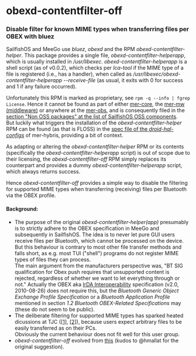 # obexd-contentfilter-off
### Disable filter for known MIME types when transferring files per OBEX with bluez<br />

SailfishOS and MeeGo use *bluez*, *obexd* and the RPM *obexd-contentfilter-helper*.  This package provides a single file, *obexd-contentfilter-helperapp*, which is usually installed in */usr/libexec*.  *obexd-contentfilter-helperapp* is a shell script (as of v0.0.2), which checks per *lca-tool* if the MIME type of a file is registered (i.e., has a handler), when called as */usr/libexec/obexd-contentfilter-helperapp --receive-file <filepath>* (as usual, it exits with 0 for success and 1 if any failure occurred).

Unfortunately this RPM is marked as proprietary, see `rpm -q --info | fgrep License`.  Hence it cannot be found as part of either [mer-core](https://git.merproject.org/mer-core?filter=obexd-contentfilter), the [mer-mw (middleware)](https://build.merproject.org/project/show/nemo:devel:mw) or anywhere at the [mer-obs](https://build.merproject.org/project/list_public), and is consequently filed in the [section "Non OSS packages" at the list of SailfishOS OSS components](https://wiki.merproject.org/wiki/SailfishOSS#Non_OSS_packages).<br />
But luckily what triggers the installation of the *obexd-contentfilter-helper* RPM can be found (as that is FLOSS) in the [spec file of the *droid-hal-configs*](https://github.com/mer-hybris/droid-hal-configs/blob/master/droid-configs.inc#L91) of mer-hybris, providing a bit of context. 

As adapting or altering the *obexd-contentfilter-helper* RPM or its contents (specifically the *obexd-contentfilter-helperapp* script) is out of scope due to their licensing, the *obexd-contentfilter-off* RPM simply replaces its counterpart and provides a dummy *obexd-contentfilter-helperapp* script, which always returns success.

Hence *obexd-contentfilter-off* provides a simple way to disable the filtering for supported MIME types when transferring (receiving) files per Bluetooth via the OBEX profile.

#### Background:

* The purpose of the original *obexd-contentfilter-helper(app)* presumably is to strictly adhere to the OBEX specification in MeeGo and subsequently in SailfishOS.  The idea is to never let pure GUI users receive files per Bluetooth, which cannot be processed on the device.  But this behaviour is contrary to most other file transfer methods and falls short, as e.g. most TUI ("shell") programs do not register MIME types of files they can process.<br />
The main argument from the manufacturers perspective was, "BT SIG qualification for Obex push requires that unsupported content is rejected, regardless of whether we want to let everything through or not."  Actually the OBEX aka [IrDA Interoperability](https://www.bluetooth.com/specifications/protocol-specifications/) specification (v2.0, 2010-08-26) does not require this, but the *Bluetooth Generic Object Exchange Profile Specification* or a *Bluetooth Application Profile* mentioned in section *1.2 Bluetooth OBEX-Related Specifications* may (these do not seem to be public).
* The deliberate filtering for supported MIME types has sparked heated dicussions at TJC ([[1]](https://together.jolla.com/question/1302/bluetooth-file-transfer-for-all-file-types/), [[2]](https://together.jolla.com/question/55104/sending-files-from-pc-to-jolla-by-bluetooth-is-extension-dependent/?answer=56832#post-id-56832)), because users expect arbitrary files to be easily transferred as on their PCs.<br />
Obviously the current behaviour does not fit well for this user group.
* *obexd-contentfilter-off* evolved from [this](https://together.jolla.com/question/1302/bluetooth-file-transfer-for-all-file-types/?answer=192893#post-id-192893) (kudos to @hmallat for the original suggestion).
